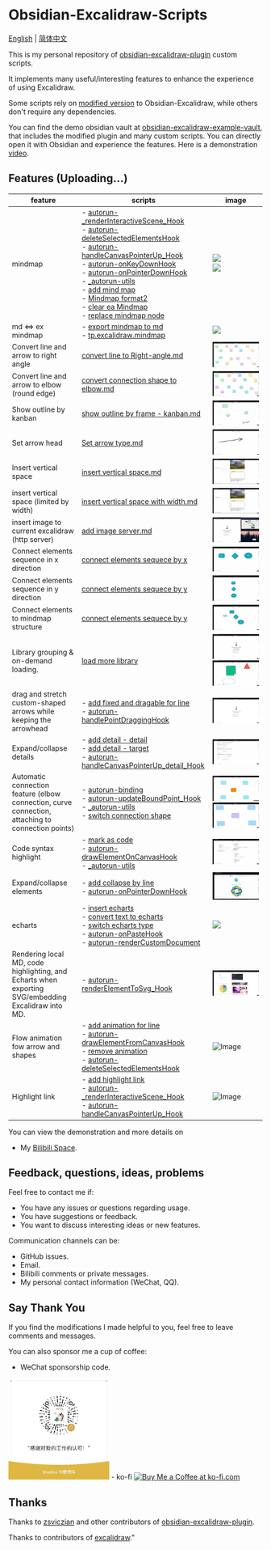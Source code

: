 # Obsidian-Excalidraw-Scripts

[English](./README.md) | [简体中文](docs/README_ZH.md)

This is my personal repository of [obsidian-excalidraw-plugin](https://github.com/zsviczian/obsidian-excalidraw-plugin) custom scripts.

It implements many useful/interesting features to enhance the experience of using Excalidraw.

Some scripts rely on [modified version](https://github.com/Bowen-0x00/obsidian-excalidraw-plugin-ymjr) to Obsidian-Excalidraw, while others don't require any dependencies.

You can find the demo obsidian vault at [obsidian-excalidraw-example-vault](https://github.com/Bowen-0x00/obsidian-excalidraw-example-vault), that includes the modified plugin and many custom scripts. You can directly open it with Obsidian and experience the features. Here is a demonstration [video](https://www.bilibili.com/video/BV1zN4y1H7Dx/). 


## Features (Uploading...)

|feature|scripts|image|
|---|---|---|
|mindmap| - [autorun-_renderInteractiveScene_Hook](Scripts/Encrypted/autorun-_renderInteractiveScene_Hook.md) </br> - [autorun-deleteSelectedElementsHook](Scripts/Encrypted/autorun-deleteSelectedElementsHook.md) </br> - [autorun-handleCanvasPointerUp_Hook](Scripts/Encrypted/autorun-handleCanvasPointerUp_Hook.md)  </br> - [autorun-onKeyDownHook](Scripts/Encrypted/autorun-onKeyDownHook.md) </br> - [autorun-onPointerDownHook](Scripts/Encrypted/autorun-onPointerDownHook.md) </br> - [_autorun-utils](Scripts/Encrypted/_autorun-utils.md) </br> - [add mind map](Scripts/Encrypted/add%20mind%20map.md) </br> - [Mindmap format2](Scripts/Encrypted/Mindmap%20format2.md) </br> - [clear ea Mindmap](Scripts/Encrypted/clear%20ea%20Mindmap.md) </br> - [replace mindmap node](Scripts/Encrypted/replace%20mindmap%20node.md)| <img src="images/mindmap2.gif"> </br> <img src="images/mindmap2 - mobile.gif"> |
|md <=> ex mindmap | - [export mindmap to md](Scripts/Encrypted/export%20mindmap%20to%20md.md) </br> - [tp.excalidraw.mindmap](Templaters/tp.excalidraw.mindmap.md)| <img src="images/md ex mindmap.gif">|
|Convert line and arrow to right angle| [convert line to Right-angle.md](Scripts/convert%20line%20to%20Right-angle.md) | <img src="images/right%20angle.gif" alt="Image" >|
|Convert line and arrow to elbow (round edge)| [convert connection shape to elbow.md](Scripts/Encrypted/convert%20connection%20shape%20to%20elbow.md) | <img src="images/Convert connection to elbow.gif" alt="Image" >|
|Show outline by kanban|[show outline by frame - kanban.md](Scripts/show%20outline%20by%20frame%20-%20kanban.md)|<img src="images/kanban.gif" alt="Image" >|
|Set arrow head| [Set arrow type.md](Scripts/Set%20arrow%20type.md) | <img src="images/arrow type2.gif" alt="Image" >|
| Insert vertical space | [insert vertical space.md](Scripts/insert%20vertical%20space.md) | <img src="images/insert vertical space.gif" alt="Image" >|
| insert vertical space (limited by width) | [insert vertical space with width.md](Scripts/insert%20vertical%20space%20with%20width.md) | <img src="images/insert vertical space.gif" alt="Image" >|
| insert image to current excalidraw (http server)|[add image server.md](Scripts/add%20image%20server.md)| <img src="images/add image by server1.gif" alt="Image" >|
| Connect elements sequence in x direction |[connect elements sequece by x](Scripts/Connect%20elements%20sequence%20by%20x.md)|<img src="images/connect elements sequece by x.gif" alt="Image" >|
| Connect elements sequence in y direction |[connect elements sequece by y](Scripts/Connect%20elements%20sequence%20by%20x.md)|<img src="images/connect elements sequece by y.gif" alt="Image" >|
| Connect elements to mindmap structure |[connect elements sequece by y](Scripts/Connect%20elements_by_x.md)|<img src="images/connect elements by x - mindmap.gif" alt="Image" >|
|Library grouping & on-demand loading.|[load more library](Scripts/Encrypted/load%20more%20library.md)|<img src="images/library1.gif" alt="Image" ><img src="images/library2.gif" alt="Image" >|
| drag and stretch custom-shaped arrows while keeping the arrowhead|- [add fixed and dragable for line](Scripts/Encrypted/add%20fixed%20and%20dragable%20for%20line.md)</br>- [autorun-handlePointDraggingHook](Scripts/Encrypted/autorun-handlePointDraggingHook.md)|<img src="images/fixedDragable.gif" alt="Image" >|
| Expand/collapse details  |- [add detail - detail](Scripts/Encrypted/add%20detial%20-%20detail.md)</br>- [add detail - target](Scripts/Encrypted/add%20detial%20-%20target.md)</br>- [autorun-handleCanvasPointerUp_detail_Hook](Scripts/Encrypted/autorun-handleCanvasPointerUp_detail_Hook.md)|<img src="images/detail2.gif" alt="Image" >|
| Automatic connection feature (elbow connection, curve connection, attaching to connection points) |- [autorun-binding](Scripts/Encrypted/autorun-binding.md)</br>- [autorun-updateBoundPoint_Hook](Scripts/Encrypted/autorun-updateBoundPoint_Hook.md)</br>- [_autorun-utils](Scripts/Encrypted/_autorun-utils.md)</br>- [switch connection shape](Scripts/Encrypted/switch%20connection%20shape.md)|<img src="images/switch connection shape2.gif" alt="Image" > </br> <img src="images/curve.gif" alt="Image" >|
| Code syntax highlight |- [mark as code](Scripts/Encrypted/mark%20as%20code.md)</br>- [autorun-drawElementOnCanvasHook](Scripts/Encrypted/autorun-drawElementOnCanvasHook.md)</br>- [_autorun-utils](Scripts/Encrypted/_autorun-utils.md)|<img src="images/code.gif" alt="Image" >|
| Expand/collapse elements  |- [add collapse by line](Scripts/Encrypted/add%20collapse%20by%20line.md)</br>- [autorun-onPointerDownHook](Scripts/Encrypted/autorun-onPointerDownHook.md)|<img src="images/collapse.gif" alt="Image" >|
| echarts  |- [insert echarts](Scripts/Encrypted/insert%20echarts.md)</br>- [convert text to echarts](Scripts/Encrypted/convert%20text%20to%20echarts.md) </br>- [switch echarts type](Scripts/Encrypted/switch%20echarts%20type.md) </br>- [autorun-onPasteHook](Scripts/Encrypted/autorun-onPasteHook.md) </br>- [autorun-renderCustomDocument](Scripts/Encrypted/autorun-renderCustomDocument.md)|<img src="images/echarts.gif" >|
| Rendering local MD, code highlighting, and Echarts when exporting SVG/embedding Excalidraw into MD. |- [autorun-renderElementToSvg_Hook](Scripts/Encrypted/autorun-renderElementToSvg_Hook.md)</br>|<img src="images/export svg.gif" alt="Image" >|
| Flow animation fow arrow and shapes  |- [add animation for line](Scripts/Encrypted/add%20animation%20for%20line.md)</br> - [autorun-drawElementFromCanvasHook](Scripts/Encrypted/autorun-drawElementFromCanvasHook.md)</br> - [remove animation](Scripts/Encrypted/remove%20animation.md)</br> - [autorun-deleteSelectedElementsHook](Scripts/Encrypted/autorun-deleteSelectedElementsHook.md)|<img src="images/arrow flow animation.gif" alt="Image" >|
| Highlight link |- [add highlight link](Scripts/Encrypted/add%20highlight%20link.md)</br> - [autorun-_renderInteractiveScene_Hook](Scripts/Encrypted/autorun-_renderInteractiveScene_Hook.md)</br> - [autorun-handleCanvasPointerUp_Hook](Scripts/Encrypted/autorun-handleCanvasPointerUp_Hook.md)|<img src="images/highlight link.gif" alt="Image" >|

You can view the demonstration and more details on
- My [Bilibili Space](https://space.bilibili.com/39231346/).


## Feedback, questions, ideas, problems
Feel free to contact me if:

- You have any issues or questions regarding usage.
- You have suggestions or feedback.
- You want to discuss interesting ideas or new features.

Communication channels can be:
- GitHub issues.
- Email.
- Bilibili comments or private messages.
- My personal contact information (WeChat, QQ).


## Say Thank You
If you find the modifications I made helpful to you, feel free to leave comments and messages.

You can also sponsor me a cup of coffee:
- WeChat sponsorship code.
<img src="images/赞助码.jpg" width="200px">
- ko-fi
  <a href='https://ko-fi.com/G2G3SY16R' target='_blank'><img height='36' style='border:0px;height:36px;' src='https://storage.ko-fi.com/cdn/kofi2.png?v=3' border='0' alt='Buy Me a Coffee at ko-fi.com' /></a>

## Thanks
Thanks to [zsviczian](https://github.com/zsviczian) and other contributors of [obsidian-excalidraw-plugin](https://github.com/zsviczian/obsidian-excalidraw-plugin).

Thanks to contributors of [excalidraw](https://github.com/excalidraw/excalidraw)."